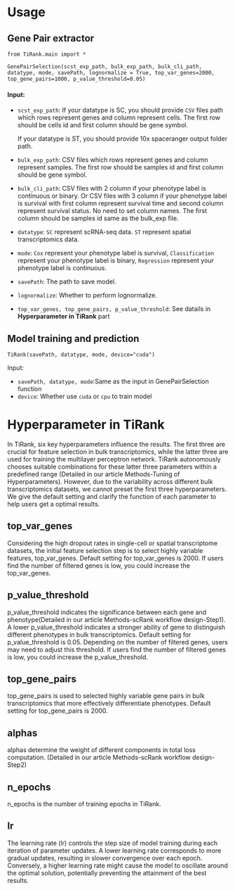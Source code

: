# Usage

## Gene Pair extractor
```
from TiRank.main import *

GenePairSelection(scst_exp_path, bulk_exp_path, bulk_cli_path, datatype, mode, savePath, lognormalize = True, top_var_genes=2000, top_gene_pairs=1000, p_value_threshold=0.05)
```
#### Input:

* ```scst_exp_path```: If your datatype is SC, you should provide ```CSV``` files path which rows represent genes and column represent cells. The first row should be cells id and first column should be gene symbol.
  
  If your datatype is ST, you should provide 10x spaceranger output folder path.
* ```bulk_exp_path```: CSV files which rows represent genes and column represent samples. The first row should be samples id and first column should be gene symbol.
* ```bulk_cli_path```: CSV files with 2 column if your phenotype label is continuous or binary. Or CSV files with 3 column if your phenotype label is survival with first column represent survival time and second column represent survival status. No need to set column names. The first column should be samples id same as the bulk_exp file.
* ```datatype```: ```SC``` represent scRNA-seq data. ```ST``` represent spatial transcriptomics data.
* ```mode```: ```Cox``` represent your phenotype label is survival, ```Classification``` represent your phenotype label is binary, ```Regression``` represent your phenotype label is continuous.
* ```savePath```: The path to save model.
* ```lognormalize```: Whether to perform lognormalize.
* ```top_var_genes, top_gene_pairs, p_value_threshold```: See datails in **Hyperparameter in TiRank** part

## Model training and prediction
```
TiRank(savePath, datatype, mode, device="cuda")
```
Input:

* ```savePath, datatype, mode```:Same as the input in GenePairSelection function
* ```device```: Whether use ```cuda``` or ```cpu``` to train model


# Hyperparameter in TiRank
In TiRank, six key hyperparameters influence the results. The first three are crucial for feature selection in bulk transcriptomics, while the latter three are used for training the multilayer perceptron network. TiRank autonomously chooses suitable combinations for these latter three parameters within a predefined range (Detailed in our article Methods-Tuning of Hyperparameters). However, due to the variability across different bulk transcriptomics datasets, we cannot preset the first three hyperparameters. We give the default setting and clarify the function of each parameter to help users get a optimal results.
## top_var_genes
Considering the high dropout rates in single-cell or spatial transcriptome datasets, the initial feature selection step is to select highly variable features, top_var_genes. Default setting for top_var_genes is 2000. If users find the number of filtered genes is low, you could increase the top_var_genes.
## p_value_threshold
p_value_threshold indicates the significance between each gene and phenotype(Detailed in our article Methods-scRank workflow design-Step1). A lower p_value_threshold indicates a stronger ability of gene to distinguish different phenotypes in bulk transcriptomics. Default setting for p_value_threshold is 0.05. Depending on the number of filtered genes, users may need to adjust this threshold. If users find the number of filtered genes is low, you could increase the p_value_threshold.
## top_gene_pairs
top_gene_pairs is used to selected highly variable gene pairs in bulk transcriptomics that more effectively differentiate phenotypes. Default setting for top_gene_pairs is 2000.
## alphas
alphas determine the weight of different components in total loss computation. (Detailed in our article Methods-scRank workflow design-Step2)
## n_epochs
n_epochs is the number of training epochs in TiRank.
## lr
The learning rate (lr) controls the step size of model training during each iteration of parameter updates. A lower learning rate corresponds to more gradual updates, resulting in slower convergence over each epoch. Conversely, a higher learning rate might cause the model to oscillate around the optimal solution, potentially preventing the attainment of the best results.
